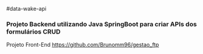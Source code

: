 #data-wake-api
### Projeto Backend utilizando Java SpringBoot para criar APIs dos formulários CRUD
Projeto Front-End https://github.com/Brunomm96/gestao_ftp
